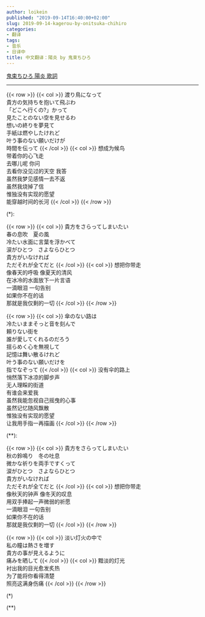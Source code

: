 ```yaml
---
author: loikein
published: "2019-09-14T16:40:00+02:00"
slug: 2019-09-14-kagerou-by-onitsuka-chihiro
categories:
- 翻译
tags:
- 音乐
- 日译中
title: 中文翻译：陽炎 by 鬼束ちひろ
---
```

[鬼束ちひろ 陽炎 歌詞](http://j-lyric.net/artist/a000679/l01b19b.html)  

***

{{< row >}}
{{< col >}}
渡り鳥になって  
貴方の気持ちを抱いて飛ぶわ  
「どこへ行くの?」かって  
見たことのない空を見せるわ  
想いの終りを夢見て  
手紙は燃やしたけれど  
叶う事のない願いだけが  
時間を伝って
{{< /col >}}
{{< col >}}
想成为候鸟  
带着你的心飞走  
去哪儿呢 你问  
去看你没见过的天空 我答  
虽然我梦见感情一去不返  
虽然我烧掉了信  
惟独没有实现的愿望  
能穿越时间的长河
{{< /col >}}
{{< /row >}}

(\*):  

{{< row >}}
{{< col >}}
貴方をさらってしまいたい  
春の息吹　夏の風  
冷たい水面に言葉を浮かべて  
涙がひとつ　さよならひとつ  
貴方がいなければ  
ただそれが全てだと
{{< /col >}}
{{< col >}}
想把你带走  
像春天的呼吸 像夏天的清风  
在冰冷的水面放下一片言语  
一滴眼泪 一句告别  
如果你不在的话  
那就是我仅剩的一切
{{< /col >}}
{{< /row >}}

{{< row >}}
{{< col >}}
傘のない路は  
冷たいままそっと音を刻んで  
頼りない街を  
誰が愛してくれるのだろう  
揺らめく心を無視して  
記憶は舞い散るけれど  
叶う事のない願いだけを  
指でなぞって
{{< /col >}}
{{< col >}}
没有伞的路上  
悄然落下冰凉的脚步声  
无人理睬的街道  
有谁会来爱我  
虽然我能忽视自己摇曳的心事  
虽然记忆随风飘散  
惟独没有实现的愿望  
让我用手指一再描画
{{< /col >}}
{{< /row >}}
  
(\*\*):  

{{< row >}}
{{< col >}}
貴方をさらってしまいたい  
秋の鈴鳴り　冬の吐息  
微かな祈りを両手ですくって  
涙がひとつ　さよならひとつ  
貴方がいなければ  
ただそれが全てだと
{{< /col >}}
{{< col >}}
想把你带走  
像秋天的钟声 像冬天的叹息  
用双手捧起一声微弱的祈愿  
一滴眼泪 一句告别  
如果你不在的话  
那就是我仅剩的一切
{{< /col >}}
{{< /row >}}

{{< row >}}
{{< col >}}
淡い灯火の中で  
私の瞳は熱さを増す  
貴方の事が見えるように  
痛みを晒して
{{< /col >}}
{{< col >}}
黯淡的灯光  
衬出我的目光愈发炙热  
为了能将你看得清楚  
照亮这满身伤痛
{{< /col >}}
{{< /row >}}

(\*)  

(\*\*)
